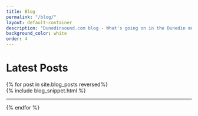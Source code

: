 ```yaml
---
title: Blog
permalink: "/blog/"
layout: default-container
description: "Dunedinsound.com blog - What's going on in the Dunedin music scene and other interesting stuff."
background_color: white
order: 4
---
```


<div class="row">
    <div class="col-xs-12">
    <h1>Latest Posts</h1>
    </div>
    {% for post in site.blog_posts reversed%}
        <div class="col-xs-12">
            {% include blog_snippet.html %}
        </div>
        <div class="col-xs-12">
            <hr>
        </div>
    {% endfor %}
</div>